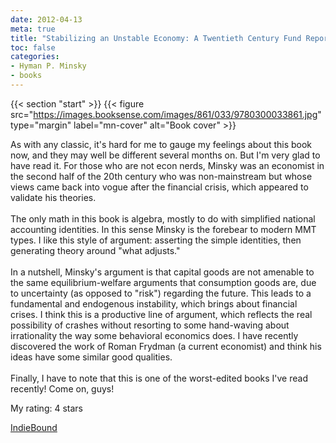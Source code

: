 ```yaml
---
date: 2012-04-13
meta: true
title: "Stabilizing an Unstable Economy: A Twentieth Century Fund Report"
toc: false
categories:
- Hyman P. Minsky
- books
---
```


{{< section "start" >}}
{{< figure src="https://images.booksense.com/images/861/033/9780300033861.jpg" type="margin" label="mn-cover" alt="Book cover" >}}

As with any classic, it's hard for me to gauge my feelings about this book now, and they may well be different several months on. But I'm very glad to have read it. For those who are not econ nerds, Minsky was an economist in the second half of the 20th century who was non-mainstream but whose views came back into vogue after the financial crisis, which appeared to validate his theories.<br /><br />The only math in this book is algebra, mostly to do with simplified national accounting identities. In this sense Minsky is the forebear to modern MMT types. I like this style of argument: asserting the simple identities, then generating theory around "what adjusts." <br /><br />In a nutshell, Minsky's argument is that capital goods are not amenable to the same equilibrium-welfare arguments that consumption goods are, due to uncertainty (as opposed to "risk") regarding the future. This leads to a fundamental and endogenous instability, which brings about financial crises. I think this is a productive line of argument, which reflects the real possibility of crashes without resorting to some hand-waving about irrationality the way some behavioral economics does. I have recently discovered the work of Roman Frydman (a current economist) and think his ideas have some similar good qualities.<br /><br />Finally, I have to note that this is one of the worst-edited books I've read recently! Come on, guys!

My rating: 4 stars  

[IndieBound](https://www.indiebound.org/book/9780300033861)
